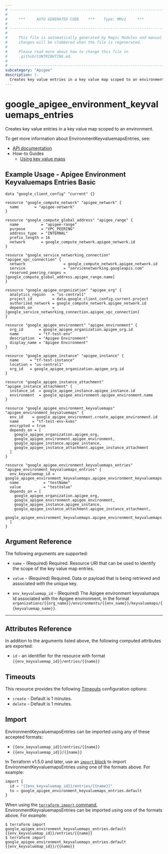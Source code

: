 ```yaml
---
# ----------------------------------------------------------------------------
#
#     ***     AUTO GENERATED CODE    ***    Type: MMv1     ***
#
# ----------------------------------------------------------------------------
#
#     This file is automatically generated by Magic Modules and manual
#     changes will be clobbered when the file is regenerated.
#
#     Please read more about how to change this file in
#     .github/CONTRIBUTING.md.
#
# ----------------------------------------------------------------------------
subcategory: "Apigee"
description: |-
  Creates key value entries in a key value map scoped to an environment.
---
```


# google_apigee_environment_keyvaluemaps_entries

Creates key value entries in a key value map scoped to an environment.


To get more information about EnvironmentKeyvaluemapsEntries, see:

* [API documentation](https://cloud.google.com/apigee/docs/reference/apis/apigee/rest/v1/organizations.keyvaluemaps.entries/create)
* How-to Guides
    * [Using key value maps](https://cloud.google.com/apigee/docs/api-platform/cache/key-value-maps)

## Example Usage - Apigee Environment Keyvaluemaps Entries Basic


```hcl
data "google_client_config" "current" {}

resource "google_compute_network" "apigee_network" {
  name       = "apigee-network"
}

resource "google_compute_global_address" "apigee_range" {
  name          = "apigee-range"
  purpose       = "VPC_PEERING"
  address_type  = "INTERNAL"
  prefix_length = 16
  network       = google_compute_network.apigee_network.id
}

resource "google_service_networking_connection" "apigee_vpc_connection" {
  network                 = google_compute_network.apigee_network.id
  service                 = "servicenetworking.googleapis.com"
  reserved_peering_ranges = [google_compute_global_address.apigee_range.name]
}

resource "google_apigee_organization" "apigee_org" {
  analytics_region   = "us-central1"
  project_id         = data.google_client_config.current.project
  authorized_network = google_compute_network.apigee_network.id
  depends_on         = [google_service_networking_connection.apigee_vpc_connection]
}

resource "google_apigee_environment" "apigee_environment" {
  org_id       = google_apigee_organization.apigee_org.id
  name         = "tf-test-env"
  description  = "Apigee Environment"
  display_name = "Apigee Environment"
}

resource "google_apigee_instance" "apigee_instance" {
  name     = "tf-test-instance"
  location = "us-central1"
  org_id   = google_apigee_organization.apigee_org.id
}

resource "google_apigee_instance_attachment" "apigee_instance_attachment" {
  instance_id  = google_apigee_instance.apigee_instance.id
  environment  = google_apigee_environment.apigee_environment.name
}

resource "google_apigee_environment_keyvaluemaps" "apigee_environment_keyvaluemaps" {
  env_id    = google_apigee_environment.create_apigee_environment.id
  name      = "tf-test-env-kvms"
  encrypted = true
  depends_on = [
    google_apigee_organization.apigee_org,
    google_apigee_environment.apigee_environment,
    google_apigee_instance.apigee_instance,
    google_apigee_instance_attachment.apigee_instance_attachment
  ]
}

resource "google_apigee_environment_keyvaluemaps_entries" "apigee_environment_keyvaluemaps_entries" {
  env_keyvaluemap_id = google_apigee_environment_keyvaluemaps.apigee_environment_keyvaluemaps.id
  name           = "testName"
  value          = "testValue"
  depends_on = [
    google_apigee_organization.apigee_org,
    google_apigee_environment.apigee_environment,
    google_apigee_instance.apigee_instance,
    google_apigee_instance_attachment.apigee_instance_attachment,
    google_apigee_environment_keyvaluemaps.apigee_environment_keyvaluemaps
  ]
}
```

## Argument Reference

The following arguments are supported:


* `name` -
  (Required)
  Required. Resource URI that can be used to identify the scope of the key value map entries.

* `value` -
  (Required)
  Required. Data or payload that is being retrieved and associated with the unique key.

* `env_keyvaluemap_id` -
  (Required)
  The Apigee environment keyvalumaps Id associated with the Apigee environment,
  in the format `organizations/{{org_name}}/environments/{{env_name}}/keyvaluemaps/{{keyvaluemap_name}}`.


- - -



## Attributes Reference

In addition to the arguments listed above, the following computed attributes are exported:

* `id` - an identifier for the resource with format `{{env_keyvaluemap_id}}/entries/{{name}}`


## Timeouts

This resource provides the following
[Timeouts](https://developer.hashicorp.com/terraform/plugin/sdkv2/resources/retries-and-customizable-timeouts) configuration options:

- `create` - Default is 1 minutes.
- `delete` - Default is 1 minutes.

## Import


EnvironmentKeyvaluemapsEntries can be imported using any of these accepted formats:

* `{{env_keyvaluemap_id}}/entries/{{name}}`
* `{{env_keyvaluemap_id}}/{{name}}`


In Terraform v1.5.0 and later, use an [`import` block](https://developer.hashicorp.com/terraform/language/import) to import EnvironmentKeyvaluemapsEntries using one of the formats above. For example:

```tf
import {
  id = "{{env_keyvaluemap_id}}/entries/{{name}}"
  to = google_apigee_environment_keyvaluemaps_entries.default
}
```

When using the [`terraform import` command](https://developer.hashicorp.com/terraform/cli/commands/import), EnvironmentKeyvaluemapsEntries can be imported using one of the formats above. For example:

```
$ terraform import google_apigee_environment_keyvaluemaps_entries.default {{env_keyvaluemap_id}}/entries/{{name}}
$ terraform import google_apigee_environment_keyvaluemaps_entries.default {{env_keyvaluemap_id}}/{{name}}
```
